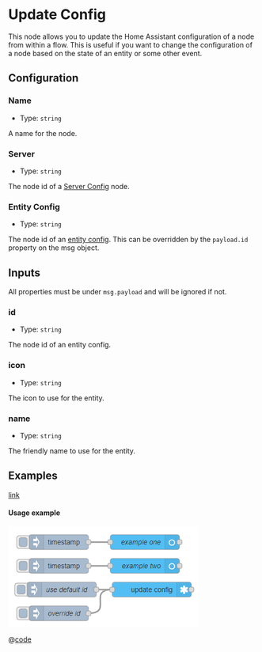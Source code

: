 # Update Config

This node allows you to update the Home Assistant configuration of a node from within a flow. This is useful if you want to change the configuration of a node based on the state of an entity or some other event.

## Configuration

### Name

- Type: `string`

A name for the node.

### Server

- Type: `string`

The node id of a [Server Config](./config-server.md) node.

### Entity Config

- Type: `string`

The node id of an [entity config](./entity-config.md). This can be overridden by the `payload.id` property on the msg object.

## Inputs

All properties must be under `msg.payload` and will be ignored if not.

### id

- Type: `string`

The node id of an entity config.

### icon

- Type: `string`

The icon to use for the entity.

### name

- Type: `string`

The friendly name to use for the entity.

## Examples

<InfoPanelOnly>

[link](https://zachowj.github.io/node-red-contrib-home-assistant-websocket/node/update-config.html#examples)

</InfoPanelOnly>

<DocsOnly>

#### Usage example

![screenshot](./images/update_config_use01.png)

@[code](@examples/node/update-config/use01.json)

</DocsOnly>
